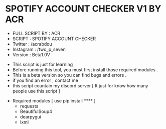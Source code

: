 # SPOTIFY ACCOUNT CHECKER V1 BY ACR


* FULL SCRIPT BY : ACR 
* SCRIPT : SPOTIFY ACCOUNT CHECKER
* Twitter : /acrabdou
* Instagram : /two_p_seven
* Version : Beta1.0V

 - This script is just for learning
 - Before running this tool, you must first install those required modules .
 - This is a beta version so you can find bugs and errors .
 - if you find an error , contact me 
 - this script countain my discord server [ It just for know how many people use this script ]

* Required modules [ use pip install **** ]
  - requests
  - BeautifulSoup4
  - dearpygui
  - lxml

